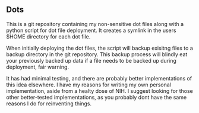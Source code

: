 ## Dots ##
This is a git repository containing my non-sensitive dot files along with a python script for dot file deployment. It creates a symlink in the users $HOME directory for each dot file.

When initially deploying the dot files, the script will backup exisitng files to a backup directory in the git repository. This backup process will blindly eat your previously backed up data if a file needs to be backed up during deployment, fair warning.

It has had minimal testing, and there are probably better implementations of this idea elsewhere. I have my reasons for writing my own personal implementation, aside from a healty dose of NIH. I suggest looking for those other better-tested implementations, as you probably dont have the same reasons I do for reinventing things.

